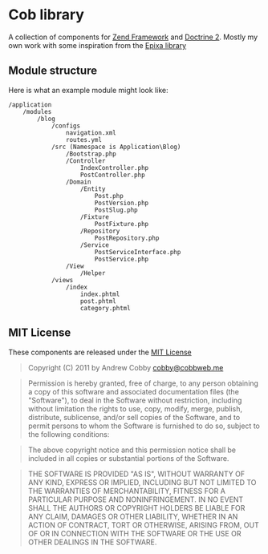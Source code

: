 # Cob library

A collection of components for [Zend Framework](http://www.zendframework.com) and [Doctrine 2](http://www.doctrine-project.org).
Mostly my own work with some inspiration from the [Epixa library](https://github.com/epixa/Epixa)

## Module structure
Here is what an example module might look like:

    /application
        /modules
            /blog
                /configs
                    navigation.xml
                    routes.yml
                /src (Namespace is Application\Blog)
                    /Bootstrap.php
                    /Controller
                        IndexController.php
                        PostController.php
                    /Domain
                        /Entity
                            Post.php
                            PostVersion.php
                            PostSlug.php
                        /Fixture
                            PostFixture.php
                        /Repository
                            PostRepository.php
                        /Service
                            PostServiceInterface.php
                            PostService.php
                    /View
                        /Helper
                /views
                    /index
                        index.phtml
                        post.phtml
                        category.phtml
                
    


## MIT License 
These components are released under the [MIT License](http://www.opensource.org/licenses/mit-license.php)

> Copyright (C) 2011 by Andrew Cobby <cobby@cobbweb.me>

> Permission is hereby granted, free of charge, to any person obtaining a copy
of this software and associated documentation files (the "Software"), to deal
in the Software without restriction, including without limitation the rights
to use, copy, modify, merge, publish, distribute, sublicense, and/or sell
copies of the Software, and to permit persons to whom the Software is
furnished to do so, subject to the following conditions:

> The above copyright notice and this permission notice shall be included in
all copies or substantial portions of the Software.

> THE SOFTWARE IS PROVIDED "AS IS", WITHOUT WARRANTY OF ANY KIND, EXPRESS OR
IMPLIED, INCLUDING BUT NOT LIMITED TO THE WARRANTIES OF MERCHANTABILITY,
FITNESS FOR A PARTICULAR PURPOSE AND NONINFRINGEMENT. IN NO EVENT SHALL THE
AUTHORS OR COPYRIGHT HOLDERS BE LIABLE FOR ANY CLAIM, DAMAGES OR OTHER
LIABILITY, WHETHER IN AN ACTION OF CONTRACT, TORT OR OTHERWISE, ARISING FROM,
OUT OF OR IN CONNECTION WITH THE SOFTWARE OR THE USE OR OTHER DEALINGS IN
THE SOFTWARE.